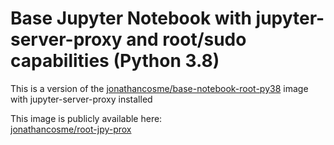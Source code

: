 # Base Jupyter Notebook with jupyter-server-proxy and root/sudo capabilities (Python 3.8)

This is a version of the [jonathancosme/base-notebook-root-py38](https://hub.docker.com/repository/docker/jonathancosme/base-notebook-root-py38) image with jupyter-server-proxy installed

This image is publicly available here:  
[jonathancosme/root-jpy-prox](https://hub.docker.com/repository/docker/jonathancosme/root-jpy-prox) 

